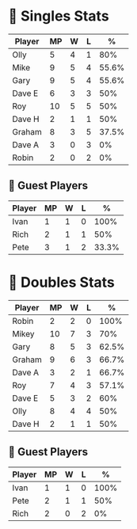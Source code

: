 # 🏓 Singles Stats

| Player  | MP | W | L | %      |
|---------|----|---|---|--------|
| Olly    | 5  | 4 | 1 | 80%    |
| Mike    | 9  | 5 | 4 | 55.6%  |
| Gary    | 9  | 5 | 4 | 55.6%  |
| Dave E  | 6  | 3 | 3 | 50%    |
| Roy     | 10 | 5 | 5 | 50%    |
| Dave H  | 2  | 1 | 1 | 50%    |
| Graham  | 8  | 3 | 5 | 37.5%  |
| Dave A  | 3  | 0 | 3 | 0%     |
| Robin   | 2  | 0 | 2 | 0%     |

## 🧾 Guest Players

| Player | MP | W | L | %    |
|--------|----|---|---|------|
| Ivan   | 1  | 1 | 0 | 100% |
| Rich   | 2  | 1 | 1 | 50%  |
| Pete   | 3  | 1 | 2 | 33.3%  |

<!-- SPLIT -->

# 🎾 Doubles Stats

| Player  | MP | W | L | %      |
|---------|----|---|---|--------|
| Robin   | 2  | 2 | 0 | 100%   |
| Mikey   | 10 | 7 | 3 | 70%    |
| Gary    | 8  | 5 | 3 | 62.5%  |
| Graham  | 9  | 6 | 3 | 66.7%  |
| Dave A  | 3  | 2 | 1 | 66.7%  |
| Roy     | 7  | 4 | 3 | 57.1%  |
| Dave E  | 5  | 3 | 2 | 60%    |
| Olly    | 8  | 4 | 4 | 50%    |
| Dave H  | 2  | 1 | 1 | 50%    |

## 🧾 Guest Players

| Player | MP | W | L | %    |
|--------|----|---|---|------|
| Ivan   | 1  | 1 | 0 | 100% |
| Pete   | 2  | 1 | 1 | 50%  |
| Rich   | 2  | 0 | 2 | 0%   |